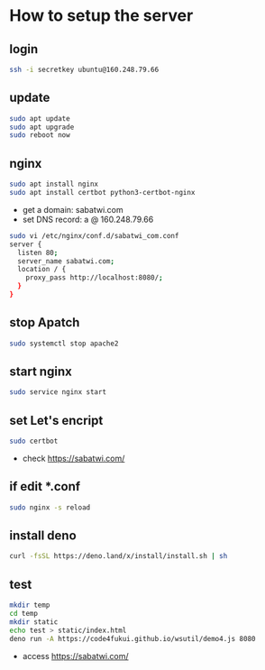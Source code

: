 # How to setup the server

## login

```sh
ssh -i secretkey ubuntu@160.248.79.66
```

## update

```sh
sudo apt update
sudo apt upgrade
sudo reboot now
```
## nginx

```sh
sudo apt install nginx
sudo apt install certbot python3-certbot-nginx
```

- get a domain: sabatwi.com
- set DNS record: a @ 160.248.79.66

```sh
sudo vi /etc/nginx/conf.d/sabatwi_com.conf
server {
  listen 80;
  server_name sabatwi.com;
  location / {
    proxy_pass http://localhost:8080/;
  }
}
```

## stop Apatch

```sh
sudo systemctl stop apache2
```

## start nginx

```sh
sudo service nginx start
```

## set Let's encript

```sh
sudo certbot
```

- check https://sabatwi.com/

## if edit *.conf

```sh
sudo nginx -s reload
```

## install deno

```sh
curl -fsSL https://deno.land/x/install/install.sh | sh
```

## test

```sh
mkdir temp
cd temp
mkdir static
echo test > static/index.html
deno run -A https://code4fukui.github.io/wsutil/demo4.js 8080
```
- access https://sabatwi.com/
